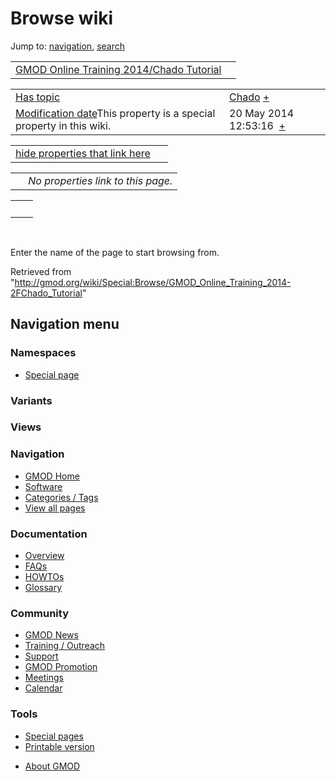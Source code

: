 <div id="mw-page-base" class="noprint">

</div>

<div id="mw-head-base" class="noprint">

</div>

<div id="content" class="mw-body" role="main">

<span id="top"></span>

<div id="mw-js-message" style="display:none;">

</div>



# <span dir="auto">Browse wiki</span>

<div id="bodyContent">

<div id="contentSub">

</div>

<div id="jump-to-nav" class="mw-jump">

Jump to: [navigation](#mw-navigation), [search](#p-search)

</div>

<div id="mw-content-text">

|  |  |
|----|----|
| [GMOD Online Training 2014/Chado Tutorial](/wiki/GMOD_Online_Training_2014/Chado_Tutorial "GMOD Online Training 2014/Chado Tutorial") |  |

|  |  |
|----|----|
| [Has topic](/wiki/Property:Has_topic "Property:Has topic") | <span class="smwb-value"><a href="/wiki/Chado" class="mw-redirect" title="Chado">Chado</a> <span class="smwbrowse">[+](/wiki/Special:Browse/Chado "Special:Browse/Chado")</span></span> |
| <span class="smw-highlighter" data-type="1" state="inline" data-title="Property"><span class="smwbuiltin">[Modification date](/wiki/Property:Modification_date "Property:Modification date")</span><span class="smwttcontent">This property is a special property in this wiki.</span></span> | <span class="smwb-value">20 May 2014 12:53:16  <span class="smwsearch">[+](/wiki/Special:SearchByProperty/Modification-20date/20-20May-202014-2012:53:16 "Special:SearchByProperty/Modification-20date/20-20May-202014-2012:53:16")</span></span> |

<span id="smw_browse_incoming"></span>

|  |  |
|----|----|
| [hide properties that link here](/mediawiki/index.php?title=Special:Browse&offset=0&dir=out&article=GMOD+Online+Training+2014%2FChado+Tutorial)  |  |

|     |                                    |
|-----|------------------------------------|
|     | *No properties link to this page.* |

|     |     |
|-----|-----|
|     |     |

 

Enter the name of the page to start browsing from.  

</div>

<div class="printfooter">

Retrieved from
"<http://gmod.org/wiki/Special:Browse/GMOD_Online_Training_2014-2FChado_Tutorial>"

</div>

<div id="catlinks" class="catlinks catlinks-allhidden">

</div>

<div class="visualClear">

</div>

</div>

</div>

<div id="mw-navigation">

## Navigation menu

<div id="mw-head">



<div id="left-navigation">

<div id="p-namespaces" class="vectorTabs" role="navigation"
aria-labelledby="p-namespaces-label">

### Namespaces

- <span id="ca-nstab-special">[Special
  page](/wiki/Special:Browse/GMOD_Online_Training_2014-2FChado_Tutorial "This is a special page, you cannot edit the page itself")</span>

</div>

<div id="p-variants" class="vectorMenu emptyPortlet" role="navigation"
aria-labelledby="p-variants-label">

### 

### Variants[](#)

<div class="menu">

</div>

</div>

</div>

<div id="right-navigation">

<div id="p-views" class="vectorTabs emptyPortlet" role="navigation"
aria-labelledby="p-views-label">

### Views

</div>



</div>



</div>

</div>

</div>

<div id="mw-panel">

<div id="p-logo" role="banner">

<a href="/wiki/Main_Page"
style="background-image: url(http://gmod.org/images/GMOD-cogs.png);"
title="Visit the main page"></a>

</div>

<div id="p-Navigation" class="portal" role="navigation"
aria-labelledby="p-Navigation-label">

### Navigation

<div class="body">

- <span id="n-GMOD-Home">[GMOD Home](/wiki/Main_Page)</span>
- <span id="n-Software">[Software](/wiki/GMOD_Components)</span>
- <span id="n-Categories-.2F-Tags">[Categories /
  Tags](/wiki/Categories)</span>
- <span id="n-View-all-pages">[View all
  pages](/wiki/Special:AllPages)</span>

</div>

</div>

<div id="p-Documentation" class="portal" role="navigation"
aria-labelledby="p-Documentation-label">

### Documentation

<div class="body">

- <span id="n-Overview">[Overview](/wiki/Overview)</span>
- <span id="n-FAQs">[FAQs](/wiki/Category:FAQ)</span>
- <span id="n-HOWTOs">[HOWTOs](/wiki/Category:HOWTO)</span>
- <span id="n-Glossary">[Glossary](/wiki/Glossary)</span>

</div>

</div>

<div id="p-Community" class="portal" role="navigation"
aria-labelledby="p-Community-label">

### Community

<div class="body">

- <span id="n-GMOD-News">[GMOD News](/wiki/GMOD_News)</span>
- <span id="n-Training-.2F-Outreach">[Training /
  Outreach](/wiki/Training_and_Outreach)</span>
- <span id="n-Support">[Support](/wiki/Support)</span>
- <span id="n-GMOD-Promotion">[GMOD
  Promotion](/wiki/GMOD_Promotion)</span>
- <span id="n-Meetings">[Meetings](/wiki/Meetings)</span>
- <span id="n-Calendar">[Calendar](/wiki/Calendar)</span>

</div>

</div>

<div id="p-tb" class="portal" role="navigation"
aria-labelledby="p-tb-label">

### Tools

<div class="body">

- <span id="t-specialpages"><a href="/wiki/Special:SpecialPages" accesskey="q"
  title="A list of all special pages [q]">Special pages</a></span>
- <span id="t-print"><a
  href="/mediawiki/index.php?title=Special:Browse/GMOD_Online_Training_2014-2FChado_Tutorial&amp;printable=yes"
  rel="alternate" accesskey="p"
  title="Printable version of this page [p]">Printable version</a></span>

</div>

</div>

</div>

</div>

<div id="footer" role="contentinfo">

- <span id="footer-places-about">[About
  GMOD](/wiki/GMOD:About "GMOD:About")</span>

<!-- -->






</div>
